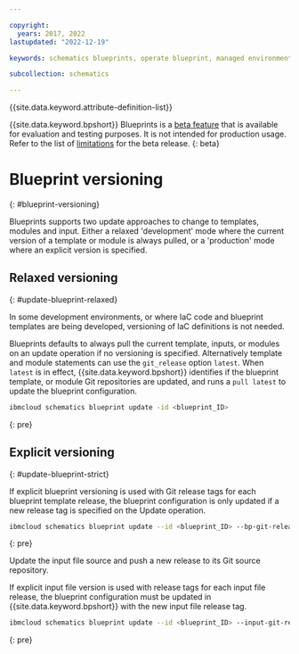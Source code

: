 ```yaml
---

copyright:
  years: 2017, 2022
lastupdated: "2022-12-19"

keywords: schematics blueprints, operate blueprint, managed environments

subcollection: schematics

---
```


{{site.data.keyword.attribute-definition-list}}

{{site.data.keyword.bpshort}} Blueprints is a [beta feature](/docs/schematics?topic=schematics-bp-beta-limitations) that is available for evaluation and testing purposes. It is not intended for production usage. Refer to the list of [limitations](/docs/schematics?topic=schematics-bp-beta-limitations#sc-bp-beta-limitation) for the beta release.
{: beta}

# Blueprint versioning
{: #blueprint-versioning}

Blueprints supports two update approaches to change to templates, modules and input. Either a relaxed 'development' mode where the current version of a template or module is always pulled, or a 'production' mode where an explicit version is specified. 

## Relaxed versioning
{: #update-blueprint-relaxed} 

In some development environments, or where IaC code and blueprint templates are being developed, versioning of IaC definitions is not needed. 

Blueprints defaults to always pull the current template, inputs, or modules on an update operation if no versioning is specified. Alternatively template and module statements can use the `git_release` option `latest`. When `latest` is in effect, {{site.data.keyword.bpshort}} identifies if the blueprint template, or module Git repositories are updated, and runs a `pull latest` to update the blueprint configuration. 

```sh
ibmcloud schematics blueprint update -id <blueprint_ID> 
```
{: pre}

## Explicit versioning
{: #update-blueprint-strict} 

If explicit blueprint versioning is used with Git release tags for each blueprint template release, the blueprint configuration is only updated if a new release tag is specified on the Update operation. 

```sh
ibmcloud schematics blueprint update --id <blueprint_ID> --bp-git-release x.y.z 
```
{: pre}

Update the input file source and push a new release to its Git source repository. 

If explicit input file version is used with release tags for each input file release, the blueprint configuration must be updated in {{site.data.keyword.bpshort}} with the new input file release tag.  

```sh
ibmcloud schematics blueprint update --id <blueprint_ID> --input-git-release x.y.z  
```
{: pre} 